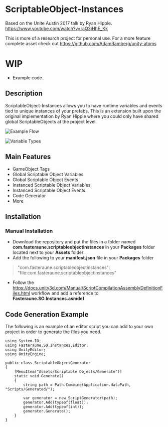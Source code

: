 # ScriptableObject-Instances
Based on the Unite Austin 2017 talk by Ryan Hipple.
https://www.youtube.com/watch?v=raQ3iHhE_Kk

This is more of a research project for personal use. For a more feature complete asset check out https://github.com/AdamRamberg/unity-atoms 

# WIP
- Example code.

## Description
ScriptableObject-Instances allows you to have runtime variables and events tied to unique instances of your prefabs. This is an extension built upon the original implementation by Ryan Hipple where you could only have shared global ScriptableObjects at the project level.

![Example Flow](https://i.imgur.com/OWPdgei.png)

![Variable Types](https://i.imgur.com/X08VBnb.png)
## Main Features
* GameObject Tags
* Global Scriptable Object Variables
* Global Scriptable Object Events
* Instanced Scriptable Object Variables
* Instanced Scriptable Object Events
* Code Generator
* More

## Installation

### Manual Installation
- Download the repository and put the files in a folder named **com.fasteraune.scriptableobjectinstances** in your **Packages** folder located next to your **Assets** folder
- Add the following to your **manifest.json** file in your **Packages** folder 
> "com.fasteraune.scriptableobjectinstances": "file:com.fasteraune.scriptableobjectinstances"
- Follow the https://docs.unity3d.com/Manual/ScriptCompilationAssemblyDefinitionFiles.html workflow and add a reference to **Fasteraune.SO.Instances.asmdef**

## Code Generation Example

The following is an example of an editor script you can add to your own project in order to generate the files you need. 

```
using System.IO;
using Fasteraune.SO.Instances.Editor;
using UnityEditor;
using UnityEngine;

public class ScriptableObjectGenerator
{
    [MenuItem("Assets/Scriptable Objects/Generate")]
    static void Generate()
    {
        string path = Path.Combine(Application.dataPath, "Scripts/Generated/");
        
        var generator = new ScriptGenerator(path);
        generator.Add(typeof(float));
        generator.Add(typeof(int));
        generator.Generate();
    }
}

```
